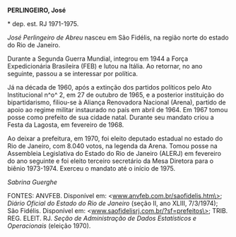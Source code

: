 **PERLINGEIRO, José**

\* dep. est. RJ 1971-1975.

*José Perlingeiro de Abreu* nasceu em São Fidélis, na região norte do
estado do Rio de Janeiro.

Durante a Segunda Guerra Mundial, integrou em 1944 a Força
Expedicionária Brasileira (FEB) e lutou na Itália. Ao retornar, no ano
seguinte, passou a se interessar por política.

Já na década de 1960, após a extinção dos partidos políticos pelo Ato
Institucional n^o^ 2, em 27 de outubro de 1965, e a posterior
instituição do bipartidarismo, filiou-se à Aliança Renovadora Nacional
(Arena), partido de apoio ao regime militar instaurado no país em abril
de 1964. Em 1967 tomou posse como prefeito de sua cidade natal. Durante
seu mandato criou a Festa da Lagosta, em fevereiro de 1968.

Ao deixar a prefeitura, em 1970, foi eleito deputado estadual no estado
do Rio de Janeiro, com 8.040 votos, na legenda da Arena. Tomou posse na
Assembleia Legislativa do Estado do Rio de Janeiro (ALERJ) em fevereiro
do ano seguinte e foi eleito terceiro secretário da Mesa Diretora para o
biênio 1973-1974. Exerceu o mandato até o início de 1975.

*Sabrina Guerghe*

FONTES: ANVFEB. Disponível em: \<www.anvfeb.com.br/saofidelis.htm\>;
*Diário Oficial do Estado do Rio de Janeiro* (seção II, ano XLIII,
7/3/1974); São Fidélis. Disponível em:
\<www.saofidelisrj.com.br/?sf=prefeitos\>; TRIB. REG. ELEIT. RJ. *Seção
de Administração de Dados Estatísticos e Operacionais* (eleição 1970).
